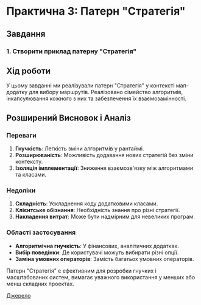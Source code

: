 # Практична 3: Патерн "Стратегія"

## Завдання

### 1. Створити приклад патерну "Стратегія"

## Хід роботи

У цьому завданні ми реалізували патерн "Стратегія" у контексті мап-додатку для вибору маршрутів. Реалізовано сімейство алгоритмів, інкапсулювання кожного з них та забезпечення їх взаємозамінності.

## Розширений Висновок і Аналіз

### Переваги

1. **Гнучкість**: Легкість зміни алгоритмів у рантаймі.
2. **Розширюваність**: Можливість додавання нових стратегій без зміни контексту.
3. **Ізоляція імплементації**: Зниження взаємозв'язку між алгоритмами та класами.

### Недоліки

1. **Складність**: Ускладнення коду додатковими класами.
2. **Клієнтське обізнання**: Необхідність знання про різні стратегії.
3. **Накладення витрат**: Може бути надмірним для невеликих програм.

### Області застосування

- **Алгоритмічна гнучкість**: У фінансових, аналітичних додатках.
- **Вибір поведінки**: Де користувачі можуть вибирати різні опції.
- **Заміна умовних операторів**: Замість багатьох умовних операторів.

Патерн "Стратегія" є ефективним для розробки гнучких і масштабованих систем, вимагає уважного використання у менших або менш складних проектах.

[Джерело](https://refactoring.guru/design-patterns/strategy)
